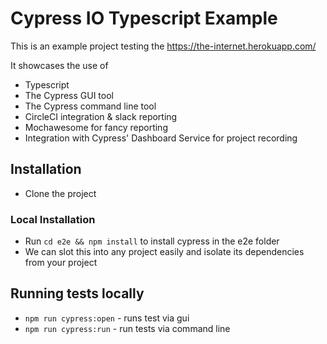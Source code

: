 # Cypress IO Typescript Example 

<!-- [![CircleCI](https://circleci.com/gh/YOU54F/cypressio-docker.svg?style=svg)](https://circleci.com/gh/YOU54F/cypressio-docker)
[![Sonarcloud Status](https://sonarcloud.io/api/project_badges/measure?project=YOU54F_cypressio-docker&metric=alert_status)](https://sonarcloud.io/dashboard?id=YOU54F_cypressio-docker) -->

This is an example project testing the https://the-internet.herokuapp.com/

It showcases the use of 
- Typescript
- The Cypress GUI tool
- The Cypress command line tool
- CircleCI integration & slack reporting
- Mochawesome for fancy reporting
- Integration with Cypress' Dashboard Service for project recording
<!-- - Docker to self contain the application and require no pre-requisites on the host machine, bar Docker. -->

## Installation

- Clone the project

### Local Installation

- Run `cd e2e && npm install` to install cypress in the e2e folder
- We can slot this into any project easily and isolate its dependencies from your project

## Running tests locally

- `npm run cypress:open` - runs test via gui
- `npm run cypress:run`  - run tests via command line